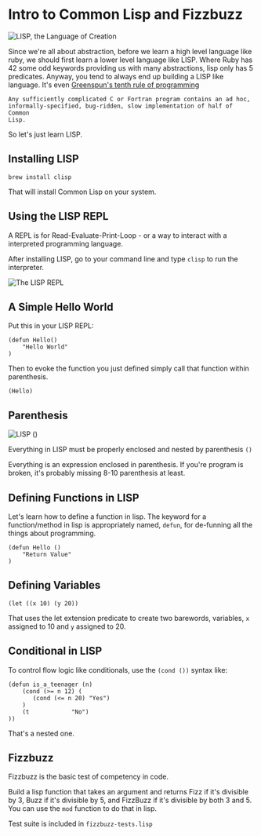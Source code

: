

# Intro to Common Lisp and Fizzbuzz

![LISP, the Language of Creation](https://imgs.xkcd.com/comics/lisp.jpg)

Since we're all about abstraction, before we learn a high level language like ruby, we should first learn a lower level language like LISP. Where Ruby has 42 some odd keywords providing us with many abstractions, lisp only has 5 predicates. Anyway, you tend to always end up building a LISP like language. It's even [Greenspun's tenth rule of programming](https://en.wikipedia.org/wiki/Greenspun%27s_tenth_rule)

    Any sufficiently complicated C or Fortran program contains an ad hoc, 
    informally-specified, bug-ridden, slow implementation of half of Common
    Lisp.

So let's just learn LISP.

## Installing LISP

`brew install clisp`

That will install Common Lisp on your system.

## Using the LISP REPL

A REPL is for Read-Evaluate-Print-Loop - or a way to interact with a interpreted programming language.

After installing LISP, go to your command line and type `clisp` to run the interpreter.

![The LISP REPL](https://dl.dropboxusercontent.com/s/omwzddk146hmtty/2015-03-31%20at%206.52%20PM.png)

## A Simple Hello World

Put this in your LISP REPL:

```common_lisp
(defun Hello()
    "Hello World"
)
```

Then to evoke the function you just defined simply call that function within parenthesis.

```common_lisp
(Hello)
```

## Parenthesis 

![LISP ()](https://imgs.xkcd.com/comics/lisp_cycles.png)

Everything in LISP must be properly enclosed and nested by parenthesis `()`

Everything is an expression enclosed in parenthesis. If you're program is broken, it's probably missing 8-10 parenthesis at least.

## Defining Functions in LISP

Let's learn how to define a function in lisp. The keyword for a function/method in  lisp is appropriately named, `defun`, for de-funning all the things about programming.

```common_lisp
(defun Hello ()
    "Return Value"
)
```
## Defining Variables

```common_lisp
(let ((x 10) (y 20))
```

That uses the let extension predicate to create two barewords, variables, `x` assigned to 10 and `y` assigned to 20.


## Conditional in LISP

To control flow logic like conditionals, use the `(cond ())` syntax like:

```common_lisp
(defun is_a_teenager (n)
    (cond (>= n 12) (
       (cond (<= n 20) "Yes")
    )
    (t            "No")
))
```

That's a nested one.

## Fizzbuzz

Fizzbuzz is the basic test of competency in code.

Build a lisp function that takes an argument and returns Fizz if it's divisible by 3, Buzz if it's divisible by 5, and FizzBuzz if it's divisible by both 3 and 5. You can use the `mod` function to do that in lisp.

Test suite is included in `fizzbuzz-tests.lisp`
